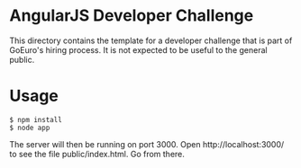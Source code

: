 # AngularJS Developer Challenge

This directory contains the template for a developer challenge that is
part of GoEuro's hiring process.  It is not expected to be useful to
the general public.

# Usage

```
$ npm install
$ node app
```
   
The server will then be running on port 3000.  Open 
http://localhost:3000/ to see the file public/index.html.  Go from
there.